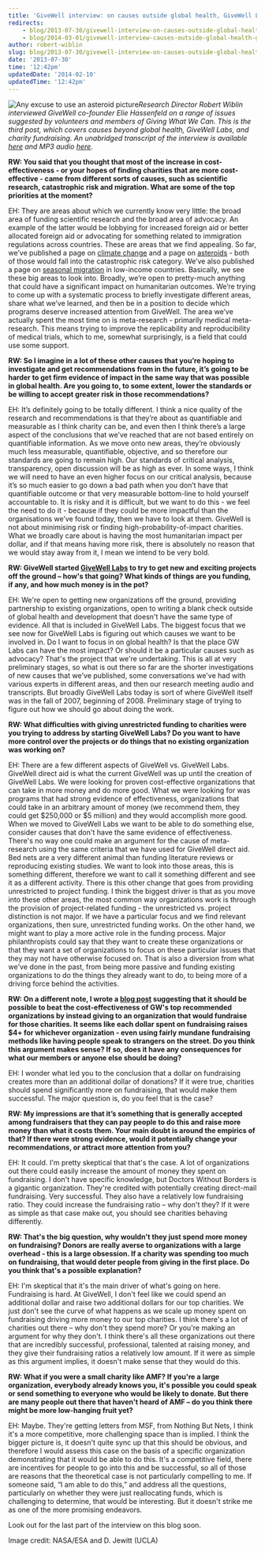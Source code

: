 ```yaml
---
title: 'GiveWell interview: on causes outside global health, GiveWell Labs and fundraising'
redirects:
    - blog/2013-07-30/givewell-interview-on-causes-outside-global-health-givewell-labs-and-fundraising
    - blog/2014-03-01/givewell-interview-causes-outside-global-health-givewell-labs-and-fundraising
author: robert-wiblin
slug: blog/2013-07-30/givewell-interview-on-causes-outside-global-health-givewell-labs-and-fundraising
date: '2013-07-30'
time: '12:42pm'
updatedDate: '2014-02-10'
updatedTime: '12:42pm'
---
```

![](http://farm5.staticflickr.com/4040/4698127995_b149e55cd0_n.jpg "Any excuse to use an asteroid picture")_Research Director Robert Wiblin interviewed GiveWell co-founder Elie Hassenfeld on a range of issues suggested by volunteers and members of Giving What We Can. This is the third post, which covers causes beyond global health, GiveWell Labs, and charity fundraising. An unabridged transcript of the interview is available [here](https://docs.google.com/document/d/1XYtWXc5__oZyq-_H8QJbY4ShbV_Az4Azerb2yfC0od0/) and MP3 audio [here](https://docs.google.com/uc?export=download&confirm=TNCZ&id=0B8_48dde-9C3TWVQYUwwWTN3NGM)_.

**RW: You said that you thought that most of the increase in cost-effectiveness - or your hopes of finding charities that are more cost-effective - came from different sorts of causes, such as scientific research, catastrophic risk and migration. What are some of the top priorities at the moment?**

EH: They are areas about which we currently know very little: the broad area of funding scientific research and the broad area of advocacy. An example of the latter would be lobbying for increased foreign aid or better allocated foreign aid or advocating for something related to immigration regulations across countries. These are areas that we find appealing. So far, we’ve published a page on [climate change](http://www.givewell.org/shallow/climate-change) and a page on [asteroids](http://www.givewell.org/shallow/asteroid-detection) - both of those would fall into the catastrophic risk category. We’ve also published a page on [seasonal migration](http://www.givewell.org/shallow/migration) in low-income countries. Basically, we see these big areas to look into. Broadly, we’re open to pretty-much anything that could have a significant impact on humanitarian outcomes. We’re trying to come up with a systematic process to briefly investigate different areas, share what we’ve learned, and then be in a position to decide which programs deserve increased attention from GiveWell. The area we’ve actually spent the most time on is meta-research - primarily medical meta-research. This means trying to improve the replicability and reproducibility of medical trials, which to me, somewhat surprisingly, is a field that could use some support.

**RW: So I imagine in a lot of these other causes that you’re hoping to investigate and get recommendations from in the future, it’s going to be harder to get firm evidence of impact in the same way that was possible in global health. Are you going to, to some extent, lower the standards or be willing to accept greater risk in those recommendations?**

EH: It’s definitely going to be totally different. I think a nice quality of the research and recommendations is that they’re about as quantifiable and measurable as I think charity can be, and even then I think there’s a large aspect of the conclusions that we’ve reached that are not based entirely on quantifiable information. As we move onto new areas, they’re obviously much less measurable, quantifiable, objective, and so therefore our standards are going to remain high. Our standards of critical analysis, transparency, open discussion will be as high as ever. In some ways, I think we will need to have an even higher focus on our critical analysis, because it’s so much easier to go down a bad path when you don’t have that quantifiable outcome or that very measurable bottom-line to hold yourself accountable to. It is risky and it is difficult, but we want to do this - we feel the need to do it - because if they could be more impactful than the organisations we’ve found today, then we have to look at them. GiveWell is not about minimising risk or finding high-probability-of-impact charities. What we broadly care about is having the most humanitarian impact per dollar, and if that means having more risk, there is absolutely no reason that we would stay away from it, I mean we intend to be very bold.

**RW: GiveWell started [GiveWell Labs](http://blog.givewell.org/category/givewell-labs/) to try to get new and exciting projects off the ground – how's that going? What kinds of things are you funding, if any, and how much money is in the pot?**

EH: We're open to getting new organizations off the ground, providing partnership to existing organizations, open to writing a blank check outside of global health and development that doesn't have the same type of evidence. All that is included in GiveWell Labs. The biggest focus that we see now for GiveWell Labs is figuring out which causes we want to be involved in. Do I want to focus in on global health? Is that the place GW Labs can have the most impact? Or should it be a particular causes such as advocacy? That's the project that we're undertaking. This is all at very preliminary stages, so what is out there so far are the shorter investigations of new causes that we've published, some conversations we've had with various experts in different areas, and then our research meeting audio and transcripts. But broadly GiveWell Labs today is sort of where GiveWell itself was in the fall of 2007, beginning of 2008\. Preliminary stage of trying to figure out how we should go about doing the work.

**RW: What difficulties with giving unrestricted funding to charities were you trying to address by starting GiveWell Labs? Do you want to have more control over the projects or do things that no existing organization was working on?**

EH: There are a few different aspects of GiveWell vs. GiveWell Labs. GiveWell direct aid is what the current GiveWell was up until the creation of GiveWell Labs. We were looking for proven cost-effective organizations that can take in more money and do more good. What we were looking for was programs that had strong evidence of effectiveness, organizations that could take in an arbitrary amount of money (we recommend them, they could get $250,000 or $5 million) and they would accomplish more good. When we moved to GiveWell Labs we want to be able to do something else, consider causes that don't have the same evidence of effectiveness. There's no way one could make an argument for the cause of meta-research using the same criteria that we have used for GiveWell direct aid. Bed nets are a very different animal than funding literature reviews or reproducing existing studies. We want to look into those areas, this is something different, therefore we want to call it something different and see it as a different activity. There is this other change that goes from providing unrestricted to project funding. I think the biggest driver is that as you move into these other areas, the most common way organizations work is through the provision of project-related funding - the unrestricted vs. project distinction is not major. If we have a particular focus and we find relevant organizations, then sure, unrestricted funding works. On the other hand, we might want to play a more active role in the funding process. Major philanthropists could say that they want to create these organizations or that they want a set of organizations to focus on these particular issues that they may not have otherwise focused on. That is also a diversion from what we've done in the past, from being more passive and funding existing organizations to do the things they already want to do, to being more of a driving force behind the activities.

**RW: On a different note, I wrote a [blog post](http://www.givingwhatwecan.org/blog/2013-03-21/how-to-create-the-worlds-most-effective-charity) suggesting that it should be possible to beat the cost-effectiveness of GW's top recommended organizations by instead giving to an organization that would fundraise for those charities. It seems like each dollar spent on fundraising raises $4+ for whichever organization - even using fairly mundane fundraising methods like having people speak to strangers on the street. Do you think this argument makes sense? If so, does it have any consequences for what our members or anyone else should be doing?**

EH: I wonder what led you to the conclusion that a dollar on fundraising creates more than an additional dollar of donations? If it were true, charities should spend significantly more on fundraising, that would make them successful. The major question is, do you feel that is the case?

**RW: My impressions are that it’s something that is generally accepted among fundraisers that they can pay people to do this and raise more money than what it costs them. Your main doubt is around the empirics of that? If there were strong evidence, would it potentially change your recommendations, or attract more attention from you?**

EH: It could. I'm pretty skeptical that that's the case. A lot of organizations out there could easily increase the amount of money they spent on fundraising. I don't have specific knowledge, but Doctors Without Borders is a gigantic organization. They're credited with potentially creating direct-mail fundraising. Very successful. They also have a relatively low fundraising ratio. They could increase the fundraising ratio – why don't they? If it were as simple as that case make out, you should see charities behaving differently.

**RW: That's the big question, why wouldn't they just spend more money on fundraising? Donors are really averse to organizations with a large overhead - this is a large obsession. If a charity was spending too much on fundraising, that would deter people from giving in the first place. Do you think that's a possible explanation?**

EH: I'm skeptical that it's the main driver of what's going on here. Fundraising is hard. At GiveWell, I don't feel like we could spend an additional dollar and raise two additional dollars for our top charities. We just don't see the curve of what happens as we scale up money spent on fundraising driving more money to our top charities. I think there's a lot of charities out there – why don't they spend more? Or you're making an argument for why they don't. I think there's all these organizations out there that are incredibly successful, professional, talented at raising money, and they give their fundraising ratios a relatively low amount. If it were as simple as this argument implies, it doesn't make sense that they would do this.

**RW: What if you were a small charity like AMF? If you're a large organization, everybody already knows you, it's possible you could speak or send something to everyone who would be likely to donate. But there are many people out there that haven't heard of AMF – do you think there might be more low-hanging fruit yet?**

EH: Maybe. They're getting letters from MSF, from Nothing But Nets, I think it's a more competitive, more challenging space than is implied. I think the bigger picture is, it doesn't quite sync up that this should be obvious, and therefore I would assess this case on the basis of a specific organization demonstrating that it would be able to do this. It's a competitive field, there are incentives for people to go into this and be successful, so all of those are reasons that the theoretical case is not particularly compelling to me. If someone said, “I am able to do this,” and address all the questions, particularly on whether they were just reallocating funds, which is challenging to determine, that would be interesting. But it doesn't strike me as one of the more promising endeavors.

Look out for the last part of the interview on this blog soon.

Image credit: NASA/ESA and D. Jewitt (UCLA)